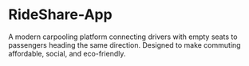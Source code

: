 # RideShare-App
A modern carpooling platform connecting drivers with empty seats to passengers heading the same direction. Designed to make commuting affordable, social, and eco-friendly.
